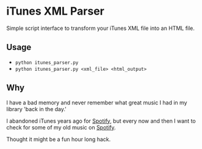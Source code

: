 # iTunes XML Parser

Simple script interface to transform your iTunes XML file into an HTML file.

## Usage

- `python itunes_parser.py`
- `python itunes_parser.py <xml_file> <html_output>`

## Why

I have a bad memory and never remember what great music I had in my library
'back in the day.'

I abandoned iTunes years ago for [Spotify](http://spotify.com), but every now
and then I want to check for some of my old music on
[Spotify](http://spotify.com).

Thought it might be a fun hour long hack.
